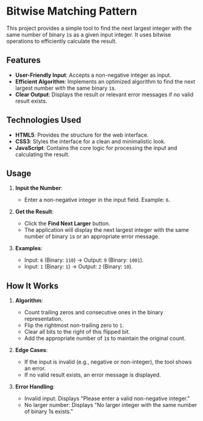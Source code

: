 # Bitwise Matching Pattern

This project provides a simple tool to find the next largest integer with the same number of binary `1`s as a given input integer. It uses bitwise operations to efficiently calculate the result.

## Features

- **User-Friendly Input**: Accepts a non-negative integer as input.
- **Efficient Algorithm**: Implements an optimized algorithm to find the next largest number with the same binary `1`s.
- **Clear Output**: Displays the result or relevant error messages if no valid result exists.

## Technologies Used

- **HTML5**: Provides the structure for the web interface.
- **CSS3**: Styles the interface for a clean and minimalistic look.
- **JavaScript**: Contains the core logic for processing the input and calculating the result.

## Usage

1. **Input the Number**:
   - Enter a non-negative integer in the input field. Example: `6`.

2. **Get the Result**:
   - Click the **Find Next Larger** button.
   - The application will display the next largest integer with the same number of binary `1`s or an appropriate error message.

3. **Examples**:
   - Input: `6` (Binary: `110`) → Output: `9` (Binary: `1001`).
   - Input: `1` (Binary: `1`) → Output: `2` (Binary: `10`).

## How It Works

1. **Algorithm**:
   - Count trailing zeros and consecutive ones in the binary representation.
   - Flip the rightmost non-trailing zero to `1`.
   - Clear all bits to the right of this flipped bit.
   - Add the appropriate number of `1`s to maintain the original count.

2. **Edge Cases**:
   - If the input is invalid (e.g., negative or non-integer), the tool shows an error.
   - If no valid result exists, an error message is displayed.

3. **Error Handling**:
   - Invalid input: Displays "Please enter a valid non-negative integer."
   - No larger number: Displays "No larger integer with the same number of binary 1s exists."

